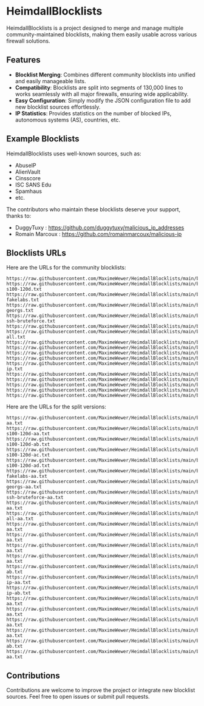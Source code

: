 # HeimdallBlocklists

HeimdallBlocklists is a project designed to merge and manage multiple community-maintained blocklists, making them easily usable across various firewall solutions.

## Features

- **Blocklist Merging**: Combines different community blocklists into unified and easily manageable lists.
- **Compatibility**: Blocklists are split into segments of 130,000 lines to works seamlessly with all major firewalls, ensuring wide applicability.
- **Easy Configuration**: Simply modify the JSON configuration file to add new blocklist sources effortlessly.
- **IP Statistics**: Provides statistics on the number of blocked IPs, autonomous systems (AS), countries, etc.

## Example Blocklists

HeimdallBlocklists uses well-known sources, such as:

- AbuseIP
- AlienVault
- Cinsscore
- ISC SANS Edu
- Spamhaus
- etc.

The contributors who maintain these blocklists deserve your support, thanks to:

- DuggyTuxy : <https://github.com/duggytuxy/malicious_ip_addresses>
- Romain Marcoux : <https://github.com/romainmarcoux/malicious-ip>

## Blocklists URLs

Here are the URLs for the community blocklists:

```text
https://raw.githubusercontent.com/MaximeWewer/HeimdallBlocklists/main/blocklists/duggytuxy_botnets_zombies_scanner_spam_ips.txt
https://raw.githubusercontent.com/MaximeWewer/HeimdallBlocklists/main/blocklists/romainmarcoux_abuseipdb-s100-120d.txt
https://raw.githubusercontent.com/MaximeWewer/HeimdallBlocklists/main/blocklists/romainmarcoux_alienvault-fakelabs.txt
https://raw.githubusercontent.com/MaximeWewer/HeimdallBlocklists/main/blocklists/romainmarcoux_alienvault-georgs.txt
https://raw.githubusercontent.com/MaximeWewer/HeimdallBlocklists/main/blocklists/romainmarcoux_alienvault-ssh-bruteforce.txt
https://raw.githubusercontent.com/MaximeWewer/HeimdallBlocklists/main/blocklists/romainmarcoux_binarydefense.com.txt
https://raw.githubusercontent.com/MaximeWewer/HeimdallBlocklists/main/blocklists/romainmarcoux_blocklist.de-all.txt
https://raw.githubusercontent.com/MaximeWewer/HeimdallBlocklists/main/blocklists/romainmarcoux_cinsscore.com.txt
https://raw.githubusercontent.com/MaximeWewer/HeimdallBlocklists/main/blocklists/romainmarcoux_emergingthreats.net.txt
https://raw.githubusercontent.com/MaximeWewer/HeimdallBlocklists/main/blocklists/romainmarcoux_greensnow.co.txt
https://raw.githubusercontent.com/MaximeWewer/HeimdallBlocklists/main/blocklists/romainmarcoux_isc.sans.edu.txt
https://raw.githubusercontent.com/MaximeWewer/HeimdallBlocklists/main/blocklists/romainmarcoux_malicious-ip.txt
https://raw.githubusercontent.com/MaximeWewer/HeimdallBlocklists/main/blocklists/romainmarcoux_projecthoneypot.org.txt
https://raw.githubusercontent.com/MaximeWewer/HeimdallBlocklists/main/blocklists/romainmarcoux_sekio.txt
https://raw.githubusercontent.com/MaximeWewer/HeimdallBlocklists/main/blocklists/romainmarcoux_snort.org.txt
https://raw.githubusercontent.com/MaximeWewer/HeimdallBlocklists/main/blocklists/romainmarcoux_stamparm.txt
https://raw.githubusercontent.com/MaximeWewer/HeimdallBlocklists/main/blocklists/spamhaus_drop.txt
```

Here are the URLs for the split versions:

```text
https://raw.githubusercontent.com/MaximeWewer/HeimdallBlocklists/main/blocklists_split/duggytuxy_botnets_zombies_scanner_spam_ips-aa.txt
https://raw.githubusercontent.com/MaximeWewer/HeimdallBlocklists/main/blocklists_split/romainmarcoux_abuseipdb-s100-120d-aa.txt
https://raw.githubusercontent.com/MaximeWewer/HeimdallBlocklists/main/blocklists_split/romainmarcoux_abuseipdb-s100-120d-ab.txt
https://raw.githubusercontent.com/MaximeWewer/HeimdallBlocklists/main/blocklists_split/romainmarcoux_abuseipdb-s100-120d-ac.txt
https://raw.githubusercontent.com/MaximeWewer/HeimdallBlocklists/main/blocklists_split/romainmarcoux_abuseipdb-s100-120d-ad.txt
https://raw.githubusercontent.com/MaximeWewer/HeimdallBlocklists/main/blocklists_split/romainmarcoux_alienvault-fakelabs-aa.txt
https://raw.githubusercontent.com/MaximeWewer/HeimdallBlocklists/main/blocklists_split/romainmarcoux_alienvault-georgs-aa.txt
https://raw.githubusercontent.com/MaximeWewer/HeimdallBlocklists/main/blocklists_split/romainmarcoux_alienvault-ssh-bruteforce-aa.txt
https://raw.githubusercontent.com/MaximeWewer/HeimdallBlocklists/main/blocklists_split/romainmarcoux_binarydefense.com-aa.txt
https://raw.githubusercontent.com/MaximeWewer/HeimdallBlocklists/main/blocklists_split/romainmarcoux_blocklist.de-all-aa.txt
https://raw.githubusercontent.com/MaximeWewer/HeimdallBlocklists/main/blocklists_split/romainmarcoux_cinsscore.com-aa.txt
https://raw.githubusercontent.com/MaximeWewer/HeimdallBlocklists/main/blocklists_split/romainmarcoux_emergingthreats.net-aa.txt
https://raw.githubusercontent.com/MaximeWewer/HeimdallBlocklists/main/blocklists_split/romainmarcoux_greensnow.co-aa.txt
https://raw.githubusercontent.com/MaximeWewer/HeimdallBlocklists/main/blocklists_split/romainmarcoux_isc.sans.edu-aa.txt
https://raw.githubusercontent.com/MaximeWewer/HeimdallBlocklists/main/blocklists_split/romainmarcoux_isc.sans.edu-ab.txt
https://raw.githubusercontent.com/MaximeWewer/HeimdallBlocklists/main/blocklists_split/romainmarcoux_malicious-ip-aa.txt
https://raw.githubusercontent.com/MaximeWewer/HeimdallBlocklists/main/blocklists_split/romainmarcoux_malicious-ip-ab.txt
https://raw.githubusercontent.com/MaximeWewer/HeimdallBlocklists/main/blocklists_split/romainmarcoux_projecthoneypot.org-aa.txt
https://raw.githubusercontent.com/MaximeWewer/HeimdallBlocklists/main/blocklists_split/romainmarcoux_sekio-aa.txt
https://raw.githubusercontent.com/MaximeWewer/HeimdallBlocklists/main/blocklists_split/romainmarcoux_snort.org-aa.txt
https://raw.githubusercontent.com/MaximeWewer/HeimdallBlocklists/main/blocklists_split/romainmarcoux_stamparm-aa.txt
https://raw.githubusercontent.com/MaximeWewer/HeimdallBlocklists/main/blocklists_split/romainmarcoux_stamparm-ab.txt
https://raw.githubusercontent.com/MaximeWewer/HeimdallBlocklists/main/blocklists_split/spamhaus_drop-aa.txt
```

## Contributions

Contributions are welcome  to improve the project or integrate new blocklist sources. Feel free to open issues or submit pull requests.
